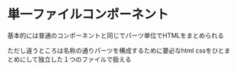 # 単一ファイルコンポーネント



基本的には普通のコンポーネントと同じでパーツ単位でHTMLをまとめられる


ただし違うところは名称の通りパーツを構成するために要必なhtml cssをひとまとめにして独立した１つのファイルで扱える